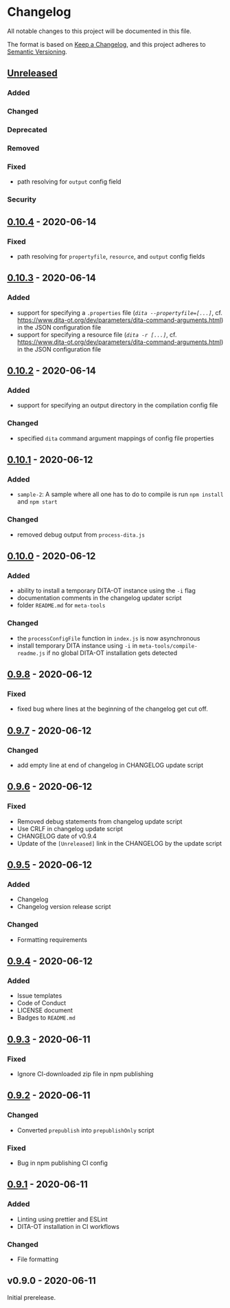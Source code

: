 # Changelog
All notable changes to this project will be documented in this file.

The format is based on [Keep a Changelog](https://keepachangelog.com/en/1.0.0/),
and this project adheres to [Semantic Versioning](https://semver.org/spec/v2.0.0.html).

## [Unreleased]
### Added
### Changed
### Deprecated
### Removed
### Fixed
- path resolving for `output` config field
### Security
## [0.10.4] - 2020-06-14
### Fixed
- path resolving for `propertyfile`, `resource`, and `output` config fields
## [0.10.3] - 2020-06-14
### Added
- support for specifying a `.properties` file (*`dita --propertyfile=[...]`*, cf. https://www.dita-ot.org/dev/parameters/dita-command-arguments.html) in the JSON configuration file
- support for specifying a resource file (*`dita -r [...]`*, cf. https://www.dita-ot.org/dev/parameters/dita-command-arguments.html) in the JSON configuration file
## [0.10.2] - 2020-06-14
### Added
- support for specifying an output directory in the compilation config file
### Changed
- specified `dita` command argument mappings of config file properties
## [0.10.1] - 2020-06-12
### Added
- `sample-2`: A sample where all one has to do to compile is run `npm install` and `npm start`
### Changed
- removed debug output from `process-dita.js`
## [0.10.0] - 2020-06-12
### Added
- ability to install a temporary DITA-OT instance using the `-i` flag
- documentation comments in the changelog updater script
- folder `README.md` for `meta-tools`
### Changed
- the `processConfigFile` function in `index.js` is now asynchronous
- install temporary DITA instance using `-i` in `meta-tools/compile-readme.js` if no global DITA-OT installation gets detected
## [0.9.8] - 2020-06-12
### Fixed
- fixed bug where lines at the beginning of the changelog get cut off.
## [0.9.7] - 2020-06-12
### Changed
- add empty line at end of changelog in CHANGELOG update script
## [0.9.6] - 2020-06-12
### Fixed
- Removed debug statements from changelog update script
- Use CRLF in changelog update script
- CHANGELOG date of v0.9.4
- Update of the `[Unreleased]` link in the CHANGELOG by the update script
## [0.9.5] - 2020-06-12
### Added
- Changelog
- Changelog version release script
### Changed
- Formatting requirements
## [0.9.4] - 2020-06-12
### Added
- Issue templates
- Code of Conduct
- LICENSE document
- Badges to `README.md`
## [0.9.3] - 2020-06-11
### Fixed
- Ignore CI-downloaded zip file in npm publishing
## [0.9.2] - 2020-06-11
### Changed
- Converted `prepublish` into `prepublishOnly` script
### Fixed
- Bug in npm publishing CI config
## [0.9.1] - 2020-06-11
### Added
- Linting using prettier and ESLint
- DITA-OT installation in CI workflows
### Changed
- File formatting

## v0.9.0 - 2020-06-11
Initial prerelease.

[Unreleased]: https://github.com/fliegwerk/dita-ot-helper/compare/v0.10.4...HEAD
[0.9.1]: https://github.com/fliegwerk/dita-ot-helper/compare/v0.9.0...v0.9.1
[0.9.2]: https://github.com/fliegwerk/dita-ot-helper/compare/v0.9.1...v0.9.2
[0.9.3]: https://github.com/fliegwerk/dita-ot-helper/compare/v0.9.2...v0.9.3
[0.9.4]: https://github.com/fliegwerk/dita-ot-helper/compare/v0.9.3...v0.9.4
[0.9.5]: https://github.com/fliegwerk/dita-ot-helper/compare/v0.9.4...v0.9.5
[0.9.6]: https://github.com/fliegwerk/dita-ot-helper/compare/v0.9.5...v0.9.6
[0.9.7]: https://github.com/fliegwerk/dita-ot-helper/compare/v0.9.6...v0.9.7
[0.9.8]: https://github.com/fliegwerk/dita-ot-helper/compare/v0.9.7...v0.9.8
[0.10.0]: https://github.com/fliegwerk/dita-ot-helper/compare/v0.9.8...v0.10.0
[0.10.1]: https://github.com/fliegwerk/dita-ot-helper/compare/v0.10.0...v0.10.1
[0.10.2]: https://github.com/fliegwerk/dita-ot-helper/compare/v0.10.1...v0.10.2
[0.10.3]: https://github.com/fliegwerk/dita-ot-helper/compare/v0.10.2...v0.10.3
[0.10.4]: https://github.com/fliegwerk/dita-ot-helper/compare/v0.10.3...v0.10.4
